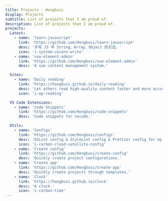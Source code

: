 ```yaml
---
title: Projects - Hongbusi
display: Projects
subtitle: List of projects that I am proud of.
description: List of projects that I am proud of.
projects:
  Latest:
    - name: 'learn-javascript'
      link: 'https://github.com/Hongbusi/learn-javascript'
      desc: '手写 JS 中 String、Array、Object 的方法。'
      icon: 'i-system-uicons-write'
    - name: 'vue-element-admin'
      link: 'https://github.com/Hongbusi/vue-element-admin'
      desc: 'A vue content management system.'

  Sites:
    - name: 'Daily reading'
      link: 'https://hongbusi.github.io/daily-reading'
      desc: 'Let others read high-quality content faster and more accurately.'
      icon: 'i-ep-reading'

  VS Code Extensions:
    - name: 'Code Snippets'
      link: 'https://github.com/Hongbusi/code-snippets'
      desc: 'Code snippets for vscode.'

  Utils:
    - name: 'Configs'
      link: 'https://github.com/Hongbusi/configs'
      desc: 'ESLint config & StyleLint config & Prettier config for my personal projects.'
      icon: 'i-carbon-cloud-satellite-config'
    - name: 'Create config'
      link: 'https://github.com/Hongbusi/create-config'
      desc: 'Quickly create project configurations.'
    - name: 'Create app'
      link: 'https://github.com/Hongbusi/create-app'
      desc: 'Quickly create projects through templates.'
    - name: 'Clock'
      link: 'https://hongbusi.github.io/clock'
      desc: 'A clock.'
      icon: 'i-carbon-time'
---
```


<ListProjects :projects="frontmatter.projects"/>

<StarsRanking/>
